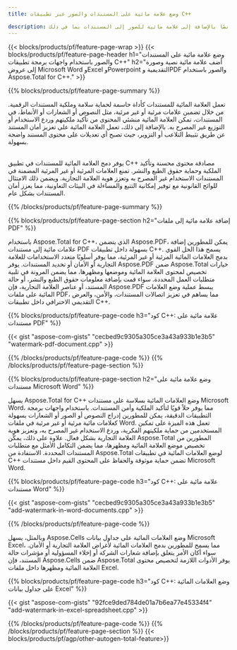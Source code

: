 ```yaml
---
title: وضع علامة مائية على المستندات والصور عبر تطبيقات C++

description: أضف نصًا بالإضافة إلى علامة مائية للصور إلى المستندات بما في ذلك Microsoft Word وExcel وPowerPoint وPDF والصور عبر تطبيق C++ الخاص بك. أضف علامة مائية نصية أو صورة مجانية عبر الإنترنت عبر التطبيق.
---
```


{{< blocks/products/pf/feature-page-wrap >}}
{{< blocks/products/pf/feature-page-header h1="وضع علامة مائية على المستندات والصور باستخدام واجهات برمجة تطبيقات C++" h2="أضف علامة مائية نصية وصورة إلى عروض Microsoft Word وExcel وPowerpoint التقديمية وPDF والصور باستخدام Aspose.Total for C++." >}}

{{% blocks/products/pf/feature-page-summary %}}

تعمل العلامة المائية للمستندات كأداة حاسمة لحماية سلامة وملكية المستندات الرقمية. من خلال تضمين علامات مرئية أو غير مرئية، مثل النصوص أو الشعارات أو الأنماط، في المستندات، تمكن العلامة المائية منشئي المحتوى من تأكيد ملكيتهم وردع الاستخدام أو التوزيع غير المصرح به. بالإضافة إلى ذلك، تعمل العلامة المائية على تعزيز أمان المستند عن طريق تثبيط التلاعب أو التزوير، حيث تصبح أي تعديلات على محتوى المستند واضحة بسهولة. <br /><br />

يوفر دمج العلامة المائية للمستندات في تطبيق C++ مصادقة محتوى محسنة وتأكيد الملكية وحماية حقوق الطبع والنشر. تمنع العلامات المرئية أو غير المرئية المضمنة في المستندات الاستخدام غير المصرح به وتعزز هوية العلامة التجارية. ويضمن ذلك الامتثال للوائح القانونية مع توفير إمكانية التتبع والمساءلة في البيئات التعاونية، مما يعزز أمان المستندات بشكل عام.

{{% /blocks/products/pf/feature-page-summary  %}}


{{% blocks/products/pf/feature-page-section  h2="إضافة علامة مائية إلى ملفات PDF" %}}

باستخدام Aspose.Total for C++، الذي يتضمن Aspose.PDF، يمكن للمطورين إضافة علامات مائية إلى مستندات PDF بسهولة داخل تطبيقات C++. يسمح هذا الحل القوي بدمج العلامات المائية المرئية أو غير المرئية، مما يوفر أسلوبًا متعدد الاستخدامات للعلامة التجارية أو الأمان أو تحديد المستندات. يوفر Aspose.PDF ضمن Aspose.Total خيارات تخصيص لمحتوى العلامة المائية وموضعها ومظهرها، مما يضمن المرونة في تلبية متطلبات العمل المحددة. سواء قمت بإضافة معلومات حقوق الطبع والنشر، أو حالة المستند، أو عناصر العلامة التجارية، فإن Aspose.PDF يبسط عملية وضع العلامات المائية على ملفات PDF، مما يساهم في تعزيز اتصالات المستندات، والأمن، والعرض التقديمي الاحترافي داخل تطبيقات C++.

{{% blocks/products/pf/feature-page-code h3="كود C++: علامة مائية على مستندات PDF" %}}

{{< gist "aspose-com-gists" "cecbed9c9305a305ce3a43a933b1e3b5" "watermark-pdf-document.cpp" >}}

{{% /blocks/products/pf/feature-page-code  %}}
{{% /blocks/products/pf/feature-page-section %}}

{{% blocks/products/pf/feature-page-section  h2="وضع علامة مائية على مستندات Microsoft Word" %}}

يسهل Aspose.Total for C++ وضع العلامات المائية بسلاسة على مستندات Microsoft Word، مما يوفر حلاً قويًا لتأكيد الملكية وأمن المستندات. باستخدام واجهات برمجة التطبيقات الدقيقة، يمكن للمطورين إدراج النصوص أو الصور أو الشعارات بسهولة كعلامات مائية مرئية أو غير مرئية في ملفات Word. تعمل هذه الميزة على تمكين المستخدمين من حماية ملكيتهم الفكرية، وردع الاستخدام غير المصرح به، وتعزيز هوية العلامة التجارية بشكل فعال. علاوة على ذلك، يمكّن Aspose.Total المطورين من تخصيص موضع العلامة المائية ومظهرها، مما يضمن التكامل الأمثل مع متطلبات المستندات المحددة. الاستفادة من Aspose.Total لوضع العلامات المائية في تطبيقات C++ تضمن حماية موثوقة والحفاظ على المحتوى القيم داخل مستندات Microsoft Word.

{{% blocks/products/pf/feature-page-code h3="كود C++: علامة مائية على مستندات Word" %}}

{{< gist "aspose-com-gists" "cecbed9c9305a305ce3a43a933b1e3b5" "add-watermark-in-word-documents.cpp" >}}

{{% /blocks/products/pf/feature-page-code  %}}

وبالمثل، يسهل Aspose.Cells وضع العلامات المائية على جداول بيانات Microsoft Excel، مما يسمح للمطورين بدمج العلامات المائية لأغراض العلامة التجارية أو الأمان. سواء أكان الأمر يتعلق بإضافة شعارات الشركة أو إخلاء المسؤولية أو مؤشرات حالة المستند، فإن Aspose.Cells ضمن Aspose.Total يوفر الأدوات اللازمة لتخصيص محتوى العلامة المائية ومظهرها داخل ملفات Excel.

{{% blocks/products/pf/feature-page-code h3="كود C++: وضع العلامات المائية على جداول بيانات Excel" %}}

{{< gist "aspose-com-gists" "92fce9ded784de01a7b6ea77e45334f4" "add-watermark-in-excel-spreadsheet.cpp" >}}

{{% /blocks/products/pf/feature-page-code  %}}
{{% /blocks/products/pf/feature-page-section %}}
{{< blocks/products/pf/agp/other-autogen-total-feature>}}